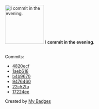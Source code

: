 <img src="https://my-badges.github.io/my-badges/evening-commits.png" alt="I commit in the evening." title="I commit in the evening." width="128">
<strong>I commit in the evening.</strong>
<br><br>

Commits:

- <a href="https://github.com/JarredAllen/jarss/commit/4820ecf6f89e487593d59f2ed3ea05ee7542dfe0">4820ecf</a>
- <a href="https://github.com/JarredAllen/jarss/commit/1aeb61899ea5721182d6f51f1255cabbea457f44">1aeb618</a>
- <a href="https://github.com/JarredAllen/jarss/commit/b4b9670f2c3105112d2903101841ce0dbb56cea2">b4b9670</a>
- <a href="https://github.com/JarredAllen/jarss/commit/947646089756cf7166d16686d5642adcd05859ff">9476460</a>
- <a href="https://github.com/JarredAllen/rust-os/commit/22c52fadaad2acf46cab8fd8c1834322d5f2dcd9">22c52fa</a>
- <a href="https://github.com/JarredAllen/rust-os/commit/17224ee30224a7bcc40f96e8f564562c9b362e78">17224ee</a>


Created by <a href="https://github.com/my-badges/my-badges">My Badges</a>